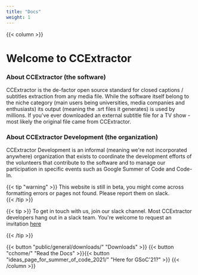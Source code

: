 ```yaml
---
title: "Docs"
weight: 1
---
```


{{< column >}}
# Welcome to CCExtractor

### About CCExtractor (the software)
CCExtractor is the de-factor open source standard for closed captions / subtitles extraction from any media file. While the software itself belong to the niche category (main users being universities, media companies and enthusiasts) its output (meaning the .srt files it generates) is used by millions. If you've ever downloaded an external subtitle file for a TV show - most likely the original file came from CCExtractor.

### About CCExtractor Development (the organization)
CCExtractor Development is an informal (meaning we're not incorporated anywhere) organization that exists to coordinate the development efforts of the volunteers that contribute to the software and to manage our participation in specific events such as Google Summer of Code and Code-In.
    

{{< tip "warning" >}}
This website is still in beta, you might come across formatting errors or pages not found. Please report them on slack.    
{{< /tip >}}

{{< tip >}}
To get in touch with us, join our slack channel. Most CCExtractor developers hang out in a slack team. You're welcome to request an invitation [here](/public//general/support/)

{{< /tip >}}

{{< button "public/general/downloads/" "Downloads" >}} {{< button "cchome/" "Read the Docs" >}}{{< button "ideas_page_for_summer_of_code_2021/" "Here for GSoC'21?" >}}
{{< /column >}}
